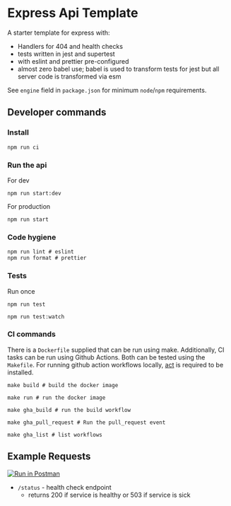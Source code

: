 # Express Api Template

A starter template for express with:

- Handlers for 404 and health checks
- tests written in jest and supertest
- with eslint and prettier pre-configured
- almost zero babel use; babel is used to transform tests for jest but all server code is transformed via esm 

See `engine` field in `package.json` for minimum `node`/`npm` requirements.

## Developer commands

### Install

```shell script
npm run ci
```

### Run the api

For dev
```shell script
npm run start:dev
```

For production
```shell script
npm run start
```

### Code hygiene
```shell-script
npm run lint # eslint
npm run format # prettier
```

### Tests

Run once
```shell-script
npm run test
```

```shell-script
npm run test:watch
```

### CI commands

There is a `Dockerfile` supplied that can be run using make. Additionally, CI tasks can be run using Github Actions. 
Both can be tested using the `Makefile`. For running github action workflows locally, [act](https://github.com/nektos/act) is required to be 
installed.

```shell-script
make build # build the docker image
````

```shell-script
make run # run the docker image
```

```shell-script
make gha_build # run the build workflow
````

```shell script
make gha_pull_request # Run the pull_request event
```

```shell-script
make gha_list # list workflows
```

## Example Requests

[![Run in Postman](https://run.pstmn.io/button.svg)](https://app.getpostman.com/run-collection/803a965000e4d2f53e55)

- `/status` - health check endpoint
    - returns 200 if service is healthy or 503 if service is sick


